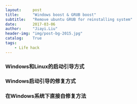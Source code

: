 ```yaml
---
layout:     post
title:      "Windows boost & GRUB boost"
subtitle:   "Remove ubuntu GRUB for reinstalling system"
date:       2017-03-06
author:     "Jiayi.Liu"
header-img: "img/post-bg-2015.jpg"
catalog: 	True
tags:
    - Life hack
---
```


### Windows和Linux的启动引导方式

### Windows启动引导的修复方式

### 在Windows系统下直接自修复方法



